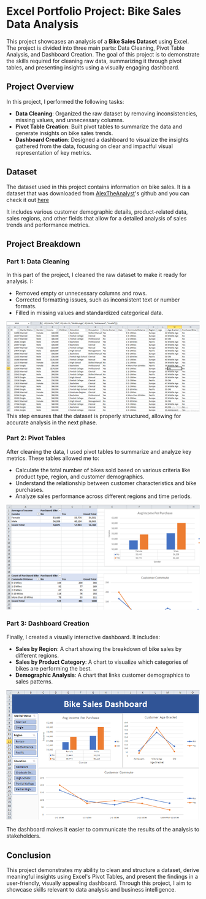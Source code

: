 # Excel Portfolio Project: Bike Sales Data Analysis

This project showcases an analysis of a **Bike Sales Dataset** using Excel. The project is divided into three main parts: Data Cleaning, Pivot Table Analysis, and Dashboard Creation. The goal of this project is to demonstrate the skills required for cleaning raw data, summarizing it through pivot tables, and presenting insights using a visually engaging dashboard.

## **Project Overview**

In this project, I performed the following tasks:
- **Data Cleaning**: Organized the raw dataset by removing inconsistencies, missing values, and unnecessary columns.
- **Pivot Table Creation**: Built pivot tables to summarize the data and generate insights on bike sales trends.
- **Dashboard Creation**: Designed a dashboard to visualize the insights gathered from the data, focusing on clear and impactful visual representation of key metrics.

## **Dataset**

The dataset used in this project contains information on bike sales. It is a dataset that was downloaded from [AlexTheAnalyst](https://github.com/AlexTheAnalyst/Excel-Tutorial)'s github and you can check it out [here](https://github.com/Molo-M/Excel_Bike_Sales_Project/blob/main/Excel%20Project%20Dataset.xlsx)

It includes various customer demographic details, product-related data, sales regions, and other fields that allow for a detailed analysis of sales trends and performance metrics.

## **Project Breakdown**

### **Part 1: Data Cleaning**
In this part of the project, I cleaned the raw dataset to make it ready for analysis. I:
- Removed empty or unnecessary columns and rows.
- Corrected formatting issues, such as inconsistent text or number formats.
- Filled in missing values and standardized categorical data.

![data_cleaning_sample_image](https://github.com/Molo-M/Excel_Bike_Sales_Project/blob/main/project_images/data_cleaning_img.PNG) 
This step ensures that the dataset is properly structured, allowing for accurate analysis in the next phase.

### **Part 2: Pivot Tables**
After cleaning the data, I used pivot tables to summarize and analyze key metrics. These tables allowed me to:
- Calculate the total number of bikes sold based on various criteria like product type, region, and customer demographics.
- Understand the relationship between customer characteristics and bike purchases.
- Analyze sales performance across different regions and time periods.

![pivot_tables_sample_image](https://github.com/Molo-M/Excel_Bike_Sales_Project/blob/main/project_images/pivot_tables_img.PNG)

### **Part 3: Dashboard Creation**
Finally, I created a visually interactive dashboard. It includes:
- **Sales by Region**: A chart showing the breakdown of bike sales by different regions.
- **Sales by Product Category**: A chart to visualize which categories of bikes are performing the best.
- **Demographic Analysis**: A chart that links customer demographics to sales patterns.

![dashboard_sample_immage](https://github.com/Molo-M/Excel_Bike_Sales_Project/blob/main/project_images/dashboard_sample_img.PNG)

The dashboard makes it easier to communicate the results of the analysis to stakeholders.

## **Conclusion**
This project demonstrates my ability to clean and structure a dataset, derive meaningful insights using Excel's Pivot Tables, and present the findings in a user-friendly, visually appealing dashboard. Through this project, I aim to showcase skills relevant to data analysis and business intelligence.

